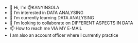 - 👋 Hi, I’m @KANYINSOLA
- 👀 I’m interested in DATA ANALYSING
- 🌱 I’m currently learning DATA ANALYSING
- 💞️ I’m looking to collaborate on DIFFERENT ASPECTS IN DATA
- 📫 How to reach me VIA MY E-MAIL
- I am also an account officer where I currently practice

<!---
KANYINSOLAA/KANYINSOLAA is a ✨ special ✨ repository because its `README.md` (this file) appears on your GitHub profile.
You can click the Preview link to take a look at your changes.
--->

